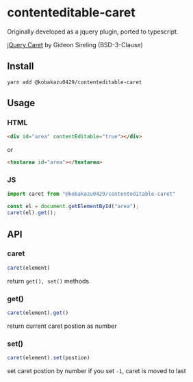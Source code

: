 # contenteditable-caret

Originally developed as a jquery plugin, ported to typescript.

[jQuery Caret](https://github.com/accursoft/caret) by Gideon Sireling (BSD-3-Clause)


## Install

```
yarn add @kobakazu0429/contenteditable-caret
```

## Usage

### HTML

```html
<div id="area" contentEditable="true"></div>
```

or

```html
<textarea id="area"></textarea>
```

### JS

```js
import caret from "@kobakazu0429/contenteditable-caret"

const el = document.getElementById("area");
caret(el).get();
```

## API

### caret

```js
caret(element)
```

return `get(), set()` methods

### get()

```js
caret(element).get()
```

return current caret postion as number

### set()

```js
caret(element).set(postion)
```

set caret postion by number
if you set `-1`, caret is moved to last
